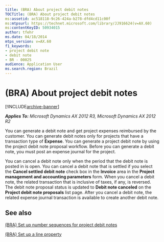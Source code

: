 ```yaml
---
title: (BRA) About project debit notes
TOCTitle: (BRA) About project debit notes
ms:assetid: ac518118-9c26-424a-b278-dfd4cd11c00f
ms:mtpsurl: https://technet.microsoft.com/library/JJ916624(v=AX.60)
ms:contentKeyID: 50934015
author: tfehr
ms.date: 04/18/2014
mtps_version: v=AX.60
f1_keywords:
- project debit note
- debit note
- BR - 00025
audience: Application User
ms.search.region: Brazil
---
```


# (BRA) About project debit notes 


[!INCLUDE[archive-banner](includes/archive-banner.md)]


_**Applies To:** Microsoft Dynamics AX 2012 R3, Microsoft Dynamics AX 2012 R2_

You can generate a debit note and get project expenses reimbursed by the customer. You can generate debit notes only for projects that have a transaction type of **Expense**. You can generate a project debit note by using the project debit note proposal workflow. Before you can generate a debit note, you must post an expense journal for the project.

You can cancel a debit note only when the period that the debit note is posted in is open. You can cancel a debit note that is settled if you select the **Cancel settled debit note** check box in the **Invoice** area in the **Project management and accounting parameters** form. When you cancel a debit note, the related transaction that is inclusive of taxes, if any, is reversed. The debit note proposal status is updated to **Debit note canceled** on the **Project debit note proposals** list page. After you cancel a debit note, the related expense journal transaction is available to create another debit note.

## See also

[(BRA) Set up number sequences for project debit notes](bra-set-up-number-sequences-for-project-debit-notes.md)

[(BRA) Set up a line property](bra-set-up-a-line-property.md)

  



